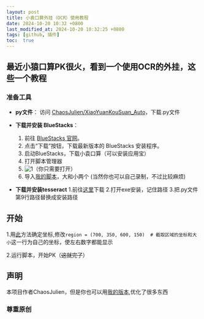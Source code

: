 ```yaml
---
layout: post
title: 小袁口算外挂（OCR）使用教程
date: 2024-10-20 10:32 +0800
last_modified_at: 2024-10-20 10:32:25 +0800
tags: [github, 插件]
toc:  true
---
```

## 最近小猿口算PK很火，看到一个使用OCR的外挂，这些一个教程
### 准备工具

- **py文件**：
  访问 [ChaosJulien/XiaoYuanKouSuan_Auto](https://github.com/ChaosJulien/XiaoYuanKouSuan_Auto)，下载.py文件

- **下载并安装 BlueStacks**：
  1. 前往 [BlueStacks 官网](https://www.bluestacks.com/)。
  2. 点击“下载”按钮，下载最新版本的 BlueStacks 安装程序。
  3. 启动BlueStacks，下载小袁口算（可以安装应用宝）
  4. 打开脚本管理器
  5. ![1](https://support.bluestacks.com/hc/article_attachments/29494526391181)（你只需要打开）
  6. 导入[我的脚本](https://github.com/ChaosJulien/XiaoYuanKouSuan_Auto/issues/35#issuecomment-2424898458)，大和小两个
     (当然你也可以自己录制，不过比较麻烦)

- **下载并安装tesseract**
  1.前往[这里](https://digi.bib.uni-mannheim.de/tesseract/)下载
  2.打开exe安装，记住路径
  3.把.py文件第9行路径替换成安装路径
## 开始
  1.用[此](https://github.com/ChaosJulien/XiaoYuanKouSuan_Auto/issues/38#issuecomment-2424890330)方法确定坐标,修改`region = (700, 350, 600, 150)  # 截取区域的坐标和大小`这一行为自己的坐标，使左右数字都能显示

  2.运行脚本，开始PK（~~这就完了~~）

## 声明
本项目作者ChaosJulien，但是你也可以用[我的版本](https://github.com/Eternity-Sky/XiaoYuanKouSuan_Auto),优化了很多东西

### **尊重原创**
